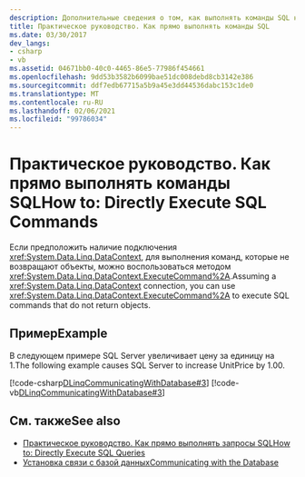 ```yaml
---
description: Дополнительные сведения о том, как выполнять команды SQL непосредственно.
title: Практическое руководство. Как прямо выполнять команды SQL
ms.date: 03/30/2017
dev_langs:
- csharp
- vb
ms.assetid: 04671bb0-40c0-4465-86e5-77986f454661
ms.openlocfilehash: 9dd53b3582b6099bae51dc008debd8cb3142e386
ms.sourcegitcommit: ddf7edb67715a5b9a45e3dd44536dabc153c1de0
ms.translationtype: MT
ms.contentlocale: ru-RU
ms.lasthandoff: 02/06/2021
ms.locfileid: "99786034"
---
```

# <a name="how-to-directly-execute-sql-commands"></a><span data-ttu-id="82a64-103">Практическое руководство. Как прямо выполнять команды SQL</span><span class="sxs-lookup"><span data-stu-id="82a64-103">How to: Directly Execute SQL Commands</span></span>

<span data-ttu-id="82a64-104">Если предположить наличие подключения <xref:System.Data.Linq.DataContext>, для выполнения команд, которые не возвращают объекты, можно воспользоваться методом <xref:System.Data.Linq.DataContext.ExecuteCommand%2A>.</span><span class="sxs-lookup"><span data-stu-id="82a64-104">Assuming a <xref:System.Data.Linq.DataContext> connection, you can use <xref:System.Data.Linq.DataContext.ExecuteCommand%2A> to execute SQL commands that do not return objects.</span></span>  
  
## <a name="example"></a><span data-ttu-id="82a64-105">Пример</span><span class="sxs-lookup"><span data-stu-id="82a64-105">Example</span></span>  

 <span data-ttu-id="82a64-106">В следующем примере SQL Server увеличивает цену за единицу на 1.</span><span class="sxs-lookup"><span data-stu-id="82a64-106">The following example causes SQL Server to increase UnitPrice by 1.00.</span></span>  
  
 [!code-csharp[DLinqCommunicatingWithDatabase#3](../../../../../../samples/snippets/csharp/VS_Snippets_Data/DLinqCommunicatingWithDatabase/cs/Program.cs#3)]
 [!code-vb[DLinqCommunicatingWithDatabase#3](../../../../../../samples/snippets/visualbasic/VS_Snippets_Data/DLinqCommunicatingWithDatabase/vb/Module1.vb#3)]  
  
## <a name="see-also"></a><span data-ttu-id="82a64-107">См. также</span><span class="sxs-lookup"><span data-stu-id="82a64-107">See also</span></span>

- [<span data-ttu-id="82a64-108">Практическое руководство. Как прямо выполнять запросы SQL</span><span class="sxs-lookup"><span data-stu-id="82a64-108">How to: Directly Execute SQL Queries</span></span>](how-to-directly-execute-sql-queries.md)
- [<span data-ttu-id="82a64-109">Установка связи с базой данных</span><span class="sxs-lookup"><span data-stu-id="82a64-109">Communicating with the Database</span></span>](communicating-with-the-database.md)
